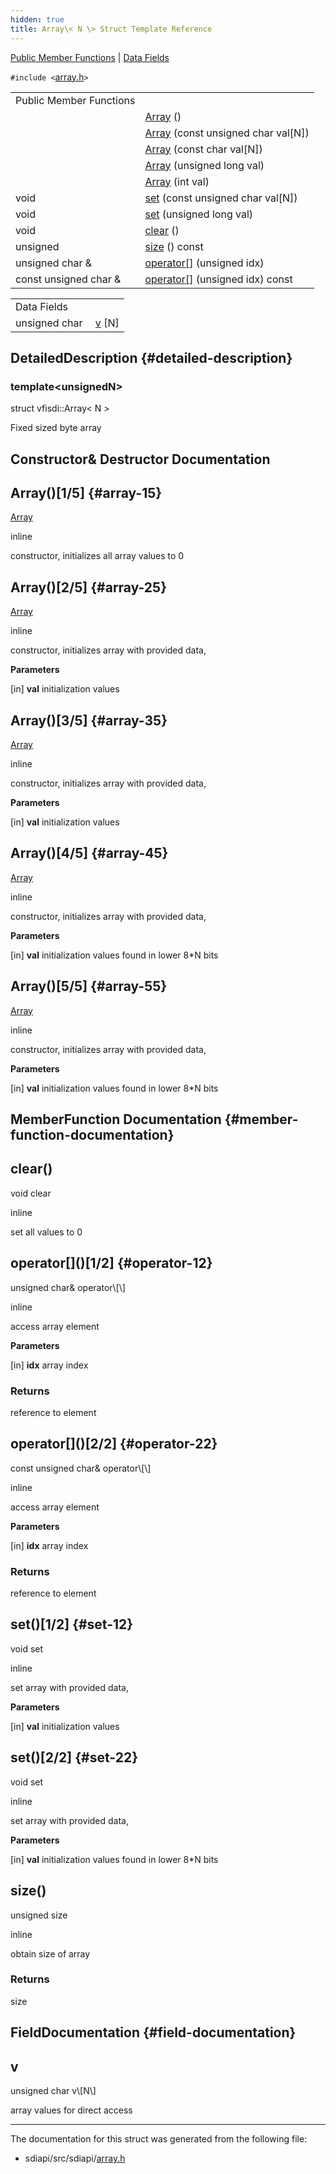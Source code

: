 ```yaml
---
hidden: true
title: Array\< N \> Struct Template Reference
---
```


[Public Member Functions](#pub-methods) \| [Data Fields](#pub-attribs)

`#include <`<a href="array_8h_source.md">array.h</a>`>`

|  |  |
|----|----|
| Public Member Functions |  |
|   | [Array](#af9474cac29f3177edf5e8d72ea4a440c) () |
|   | [Array](#ab3c8fb1a6457936fef9d4071026c9041) (const unsigned char val\[N\]) |
|   | [Array](#aa66b20fdbfba3c4325bd668e8e3cc15c) (const char val\[N\]) |
|   | [Array](#aa9824990fb0f57ad8a84879613260d45) (unsigned long val) |
|   | [Array](#a01cf37d57ed94955ac7758d79fc05592) (int val) |
| void  | [set](#a136c19d9b00e1b17c64b56f49b908612) (const unsigned char val\[N\]) |
| void  | [set](#a75fa559c702f25c24c11ba2bdbf427b3) (unsigned long val) |
| void  | [clear](#ac8bb3912a3ce86b15842e79d0b421204) () |
| unsigned  | [size](#a126a73e6d140f9e2a7b795c20fa42f70) () const |
| unsigned char &  | [operator\[\]](#ac06afde48b738c3e9c9470486c7f8cda) (unsigned idx) |
| const unsigned char &  | [operator\[\]](#a2a6ca96009e73f504bf02d0acad72cf4) (unsigned idx) const |

|                |                                               |
|----------------|-----------------------------------------------|
| Data Fields    |                                               |
| unsigned char  | [v](#a2874e15a65e17beacb9aa719cda33753) \[N\] |

## DetailedDescription {#detailed-description}

### template\<unsignedN\>
struct vfisdi::Array\< N \>

Fixed sized byte array

## Constructor& Destructor Documentation

## Array()\[1/5\] <a href="#af9474cac29f3177edf5e8d72ea4a440c" id="af9474cac29f3177edf5e8d72ea4a440c"></a> {#array-15}

<p><a href="structvfisdi_1_1_array.md">Array</a></p>

inline

constructor, initializes all array values to 0

## Array()\[2/5\] <a href="#ab3c8fb1a6457936fef9d4071026c9041" id="ab3c8fb1a6457936fef9d4071026c9041"></a> {#array-25}

<p><a href="structvfisdi_1_1_array.md">Array</a></p>

inline

constructor, initializes array with provided data,

**Parameters**

\[in\] **val** initialization values

## Array()\[3/5\] <a href="#aa66b20fdbfba3c4325bd668e8e3cc15c" id="aa66b20fdbfba3c4325bd668e8e3cc15c"></a> {#array-35}

<p><a href="structvfisdi_1_1_array.md">Array</a></p>

inline

constructor, initializes array with provided data,

**Parameters**

\[in\] **val** initialization values

## Array()\[4/5\] <a href="#aa9824990fb0f57ad8a84879613260d45" id="aa9824990fb0f57ad8a84879613260d45"></a> {#array-45}

<p><a href="structvfisdi_1_1_array.md">Array</a></p>

inline

constructor, initializes array with provided data,

**Parameters**

\[in\] **val** initialization values found in lower 8\*N bits

## Array()\[5/5\] <a href="#a01cf37d57ed94955ac7758d79fc05592" id="a01cf37d57ed94955ac7758d79fc05592"></a> {#array-55}

<p><a href="structvfisdi_1_1_array.md">Array</a></p>

inline

constructor, initializes array with provided data,

**Parameters**

\[in\] **val** initialization values found in lower 8\*N bits

## MemberFunction Documentation {#member-function-documentation}

## clear() <a href="#ac8bb3912a3ce86b15842e79d0b421204" id="ac8bb3912a3ce86b15842e79d0b421204"></a>

<p>void clear</p>

inline

set all values to 0

## operator\[\]()\[1/2\] <a href="#ac06afde48b738c3e9c9470486c7f8cda" id="ac06afde48b738c3e9c9470486c7f8cda"></a> {#operator-12}

<p>unsigned char& operator\[\]</p>

inline

access array element

**Parameters**

\[in\] **idx** array index

### Returns

reference to element

## operator\[\]()\[2/2\] <a href="#a2a6ca96009e73f504bf02d0acad72cf4" id="a2a6ca96009e73f504bf02d0acad72cf4"></a> {#operator-22}

<p>const unsigned char& operator\[\]</p>

inline

access array element

**Parameters**

\[in\] **idx** array index

### Returns

reference to element

## set()\[1/2\] <a href="#a136c19d9b00e1b17c64b56f49b908612" id="a136c19d9b00e1b17c64b56f49b908612"></a> {#set-12}

<p>void set</p>

inline

set array with provided data,

**Parameters**

\[in\] **val** initialization values

## set()\[2/2\] <a href="#a75fa559c702f25c24c11ba2bdbf427b3" id="a75fa559c702f25c24c11ba2bdbf427b3"></a> {#set-22}

<p>void set</p>

inline

set array with provided data,

**Parameters**

\[in\] **val** initialization values found in lower 8\*N bits

## size() <a href="#a126a73e6d140f9e2a7b795c20fa42f70" id="a126a73e6d140f9e2a7b795c20fa42f70"></a>

<p>unsigned size</p>

inline

obtain size of array

### Returns

size

## FieldDocumentation {#field-documentation}

## v <a href="#a2874e15a65e17beacb9aa719cda33753" id="a2874e15a65e17beacb9aa719cda33753"></a>

<p>unsigned char v\[N\]</p>

array values for direct access

------------------------------------------------------------------------

The documentation for this struct was generated from the following file:

- sdiapi/src/sdiapi/<a href="array_8h_source.md">array.h</a>
